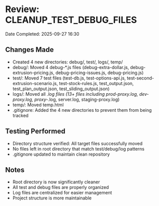 # Review: CLEANUP_TEST_DEBUG_FILES
Date Completed: 2025-09-27 16:30

## Changes Made
- Created 4 new directories: debug/, test/, logs/, temp/
- debug/: Moved 4 debug-*.js files (debug-extra-dollar.js, debug-extrusion-pricing.js, debug-pricing-issues.js, debug-pricing.js)
- test/: Moved 7 test files (test-db.js, test-options-api.js, test-second-extrusion-scenario.js, test-stock-rules.js, test_output.json, test_plan_output.json, test_sliding_output.json)
- logs/: Moved all *.log files (13+ files including prod-proxy.log, dev-proxy.log, proxy-*.log, server.log, staging-proxy.log)
- temp/: Moved temp.html
- .gitignore: Added the 4 new directories to prevent them from being tracked

## Testing Performed
- Directory structure verified: All target files successfully moved
- No files left in root directory that match test/debug/log patterns
- .gitignore updated to maintain clean repository

## Notes
- Root directory is now significantly cleaner
- All test and debug files are properly organized
- Log files are centralized for easier management
- Project structure is more maintainable